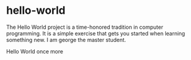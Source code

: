 # hello-world
The Hello World project is a time-honored tradition in computer programming. It is a simple exercise that gets you started when learning something new.
I am george the master student.

Hello World once more
